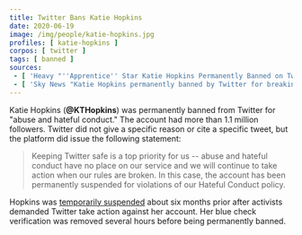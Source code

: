 ```yaml
---
title: Twitter Bans Katie Hopkins
date: 2020-06-19
image: /img/people/katie-hopkins.jpg
profiles: [ katie-hopkins ]
corpos: [ twitter ]
tags: [ banned ]
sources:
 - [ 'Heavy "''Apprentice'' Star Katie Hopkins Permanently Banned on Twitter for Abusive Conduct" by Emily Bicks (19 Jun 2020)', 'archive.vn/6csNY' ]
 - [ 'Sky News "Katie Hopkins permanently banned by Twitter for breaking ''abuse and hate'' rules" by Chris Robertson (19 Jun 2020)', 'archive.vn/Hc258' ]
---
```


Katie Hopkins (**@KTHopkins**) was permanently banned from Twitter for "abuse
and hateful conduct." The account had more than 1.1 million followers. Twitter
did not give a specific reason or cite a specific tweet, but the platform did
issue the following statement:
> Keeping Twitter safe is a top priority for us -- abuse and hateful conduct
> have no place on our service and we will continue to take action when our
> rules are broken. In this case, the account has been permanently suspended
> for violations of our Hateful Conduct policy.

Hopkins was [temporarily suspended](/e/twitter-suspends-katie-hopkins/)
about six months prior after activists demanded Twitter take action against her
account. Her blue check verification was removed several hours before being
permanently banned.
